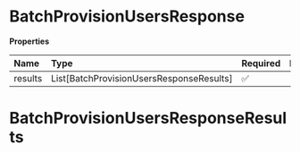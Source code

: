 # BatchProvisionUsersResponse

**Properties**

| Name    | Type                                     | Required | Description |
| :------ | :--------------------------------------- | :------- | :---------- |
| results | List[BatchProvisionUsersResponseResults] | ✅       |             |

# BatchProvisionUsersResponseResults

<!-- This file was generated by liblab | https://liblab.com/ -->
